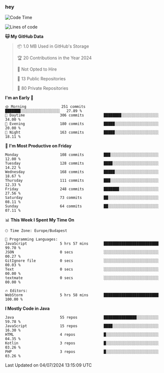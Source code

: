 ### hey

<!--START_SECTION:waka-->
![Code Time](http://img.shields.io/badge/Code%20Time-987%20hrs%2054%20mins-blue)

![Lines of code](https://img.shields.io/badge/From%20Hello%20World%20I%27ve%20Written-1.0%20million%20lines%20of%20code-blue)

**🐱 My GitHub Data** 

> 📦 1.0 MB Used in GitHub's Storage 
 > 
> 🏆 20 Contributions in the Year 2024
 > 
> 🚫 Not Opted to Hire
 > 
> 📜 13 Public Repositories 
 > 
> 🔑 80 Private Repositories 
 > 
**I'm an Early 🐤** 

```text
🌞 Morning                251 commits         ███████░░░░░░░░░░░░░░░░░░   27.89 % 
🌆 Daytime                306 commits         ████████░░░░░░░░░░░░░░░░░   34.00 % 
🌃 Evening                180 commits         █████░░░░░░░░░░░░░░░░░░░░   20.00 % 
🌙 Night                  163 commits         █████░░░░░░░░░░░░░░░░░░░░   18.11 % 
```
📅 **I'm Most Productive on Friday** 

```text
Monday                   108 commits         ███░░░░░░░░░░░░░░░░░░░░░░   12.00 % 
Tuesday                  128 commits         ████░░░░░░░░░░░░░░░░░░░░░   14.22 % 
Wednesday                168 commits         █████░░░░░░░░░░░░░░░░░░░░   18.67 % 
Thursday                 111 commits         ███░░░░░░░░░░░░░░░░░░░░░░   12.33 % 
Friday                   248 commits         ███████░░░░░░░░░░░░░░░░░░   27.56 % 
Saturday                 73 commits          ██░░░░░░░░░░░░░░░░░░░░░░░   08.11 % 
Sunday                   64 commits          ██░░░░░░░░░░░░░░░░░░░░░░░   07.11 % 
```


📊 **This Week I Spent My Time On** 

```text
🕑︎ Time Zone: Europe/Budapest

💬 Programming Languages: 
JavaScript               5 hrs 57 mins       █████████████████████████   99.70 % 
JSON                     0 secs              ░░░░░░░░░░░░░░░░░░░░░░░░░   00.27 % 
GitIgnore file           0 secs              ░░░░░░░░░░░░░░░░░░░░░░░░░   00.03 % 
Text                     0 secs              ░░░░░░░░░░░░░░░░░░░░░░░░░   00.00 % 
textmate                 0 secs              ░░░░░░░░░░░░░░░░░░░░░░░░░   00.00 % 

🔥 Editors: 
WebStorm                 5 hrs 58 mins       █████████████████████████   100.00 % 
```

**I Mostly Code in Java** 

```text
Java                     55 repos            ███████████████░░░░░░░░░░   59.78 % 
JavaScript               15 repos            ████░░░░░░░░░░░░░░░░░░░░░   16.30 % 
HTML                     4 repos             █░░░░░░░░░░░░░░░░░░░░░░░░   04.35 % 
Kotlin                   3 repos             █░░░░░░░░░░░░░░░░░░░░░░░░   03.26 % 
PHP                      3 repos             █░░░░░░░░░░░░░░░░░░░░░░░░   03.26 % 
```




 Last Updated on 04/07/2024 13:15:09 UTC
<!--END_SECTION:waka-->
